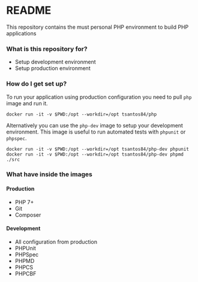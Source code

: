 # README #

This repository contains the must personal PHP environment to build PHP applications

### What is this repository for? 

* Setup development environment
* Setup production environment

### How do I get set up? ###

To run your application using production configuration you need to pull `php` image and run
it.

``docker run -it -v $PWD:/opt --workdir=/opt tsantos84/php``

Alternatively you can use the `php-dev` image to setup your development environment. This image
is useful to run automated tests with `phpunit` or `phpspec`. 

``docker run -it -v $PWD:/opt --workdir=/opt tsantos84/php-dev phpunit``
``docker run -it -v $PWD:/opt --workdir=/opt tsantos84/php-dev phpmd ./src``

### What have inside the images ###

#### Production

* PHP 7+
* Git
* Composer

#### Development

* All configuration from production
* PHPUnit
* PHPSpec
* PHPMD
* PHPCS
* PHPCBF
